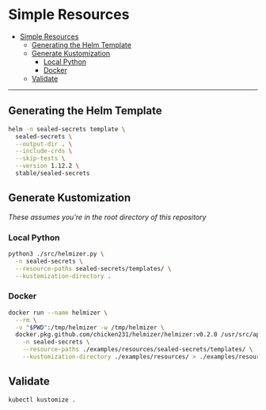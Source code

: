 # Simple Resources

- [Simple Resources](#simple-resources)
  - [Generating the Helm Template](#generating-the-helm-template)
  - [Generate Kustomization](#generate-kustomization)
    - [Local Python](#local-python)
    - [Docker](#docker)
  - [Validate](#validate)

---

## Generating the Helm Template

```bash
helm -n sealed-secrets template \
  sealed-secrets \
  --output-dir . \
  --include-crds \
  --skip-tests \
  --version 1.12.2 \
  stable/sealed-secrets
```

## Generate Kustomization

_These assumes you're in the root directory of this repository_

### Local Python

```bash
python3 ./src/helmizer.py \
  -n sealed-secrets \
  --resource-paths sealed-secrets/templates/ \
  --kustomization-directory .
```

### Docker

```bash
docker run --name helmizer \
  --rm \
  -v "$PWD":/tmp/helmizer -w /tmp/helmizer \
  docker.pkg.github.com/chicken231/helmizer/helmizer:v0.2.0 /usr/src/app/helmizer.py \
    -n sealed-secrets \
    --resource-paths ./examples/resources/sealed-secrets/templates/ \
    --kustomization-directory ./examples/resources/ > ./examples/resources/kustomization.yaml
```

## Validate

```bash
kubectl kustomize .
```

